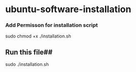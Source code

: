 # ubuntu-software-installation
### Add Permisson for installation script ###
sudo chmod +x ./installation.sh

## Run this file##
sudo ./installation.sh